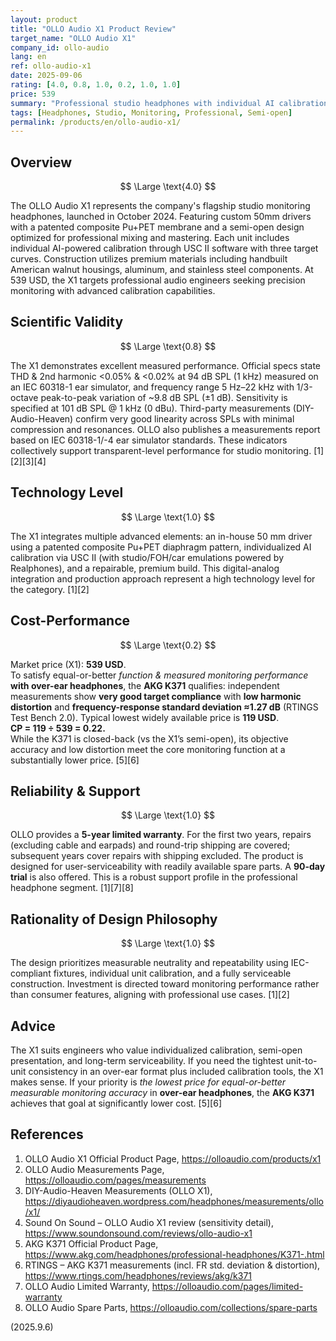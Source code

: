 ```yaml
---
layout: product
title: "OLLO Audio X1 Product Review"
target_name: "OLLO Audio X1"
company_id: ollo-audio
lang: en
ref: ollo-audio-x1
date: 2025-09-06
rating: [4.0, 0.8, 1.0, 0.2, 1.0, 1.0]
price: 539
summary: "Professional studio headphones with individual AI calibration and premium construction. A lower-cost over-ear alternative with equal-or-better measurable monitoring accuracy exists."
tags: [Headphones, Studio, Monitoring, Professional, Semi-open]
permalink: /products/en/ollo-audio-x1/
---
```


## Overview

$$ \Large \text{4.0} $$

The OLLO Audio X1 represents the company's flagship studio monitoring headphones, launched in October 2024. Featuring custom 50mm drivers with a patented composite Pu+PET membrane and a semi-open design optimized for professional mixing and mastering. Each unit includes individual AI-powered calibration through USC II software with three target curves. Construction utilizes premium materials including handbuilt American walnut housings, aluminum, and stainless steel components. At 539 USD, the X1 targets professional audio engineers seeking precision monitoring with advanced calibration capabilities.

## Scientific Validity

$$ \Large \text{0.8} $$

The X1 demonstrates excellent measured performance. Official specs state THD & 2nd harmonic <0.05% & <0.02% at 94 dB SPL (1 kHz) measured on an IEC 60318-1 ear simulator, and frequency range 5 Hz–22 kHz with 1/3-octave peak-to-peak variation of ~9.8 dB SPL (±1 dB). Sensitivity is specified at 101 dB SPL @ 1 kHz (0 dBu). Third-party measurements (DIY-Audio-Heaven) confirm very good linearity across SPLs with minimal compression and resonances. OLLO also publishes a measurements report based on IEC 60318-1/-4 ear simulator standards. These indicators collectively support transparent-level performance for studio monitoring. [1][2][3][4]

## Technology Level

$$ \Large \text{1.0} $$

The X1 integrates multiple advanced elements: an in-house 50 mm driver using a patented composite Pu+PET diaphragm pattern, individualized AI calibration via USC II (with studio/FOH/car emulations powered by Realphones), and a repairable, premium build. This digital-analog integration and production approach represent a high technology level for the category. [1][2]

## Cost-Performance

$$ \Large \text{0.2} $$

Market price (X1): **539 USD**.  
To satisfy equal-or-better *function & measured monitoring performance* **with over-ear headphones**, the **AKG K371** qualifies: independent measurements show **very good target compliance** with **low harmonic distortion** and **frequency-response standard deviation ≈1.27 dB** (RTINGS Test Bench 2.0). Typical lowest widely available price is **119 USD**.  
**CP = 119 ÷ 539 = 0.22.**  
While the K371 is closed-back (vs the X1’s semi-open), its objective accuracy and low distortion meet the core monitoring function at a substantially lower price. [5][6]

## Reliability & Support

$$ \Large \text{1.0} $$

OLLO provides a **5-year limited warranty**. For the first two years, repairs (excluding cable and earpads) and round-trip shipping are covered; subsequent years cover repairs with shipping excluded. The product is designed for user-serviceability with readily available spare parts. A **90-day trial** is also offered. This is a robust support profile in the professional headphone segment. [1][7][8]

## Rationality of Design Philosophy

$$ \Large \text{1.0} $$

The design prioritizes measurable neutrality and repeatability using IEC-compliant fixtures, individual unit calibration, and a fully serviceable construction. Investment is directed toward monitoring performance rather than consumer features, aligning with professional use cases. [1][2]

## Advice

The X1 suits engineers who value individualized calibration, semi-open presentation, and long-term serviceability. If you need the tightest unit-to-unit consistency in an over-ear format plus included calibration tools, the X1 makes sense. If your priority is *the lowest price for equal-or-better measurable monitoring accuracy* in **over-ear headphones**, the **AKG K371** achieves that goal at significantly lower cost. [5][6]

## References

1. OLLO Audio X1 Official Product Page, https://olloaudio.com/products/x1  
2. OLLO Audio Measurements Page, https://olloaudio.com/pages/measurements  
3. DIY-Audio-Heaven Measurements (OLLO X1), https://diyaudioheaven.wordpress.com/headphones/measurements/ollo/x1/  
4. Sound On Sound – OLLO Audio X1 review (sensitivity detail), https://www.soundonsound.com/reviews/ollo-audio-x1  
5. AKG K371 Official Product Page, https://www.akg.com/headphones/professional-headphones/K371-.html  
6. RTINGS – AKG K371 measurements (incl. FR std. deviation & distortion), https://www.rtings.com/headphones/reviews/akg/k371  
7. OLLO Audio Limited Warranty, https://olloaudio.com/pages/limited-warranty  
8. OLLO Audio Spare Parts, https://olloaudio.com/collections/spare-parts

(2025.9.6)
